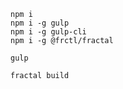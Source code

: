 ```shell
npm i
npm i -g gulp
npm i -g gulp-cli
npm i -g @frctl/fractal
```

```shell
gulp
```

```shell
fractal build
```
